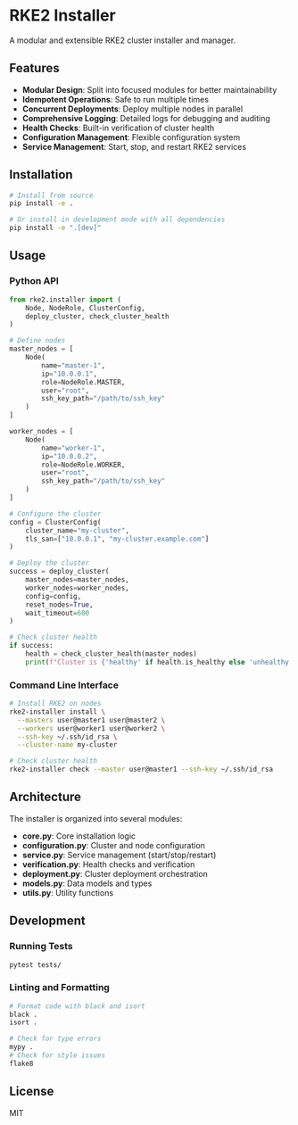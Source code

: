 # RKE2 Installer

A modular and extensible RKE2 cluster installer and manager.

## Features

- **Modular Design**: Split into focused modules for better maintainability
- **Idempotent Operations**: Safe to run multiple times
- **Concurrent Deployments**: Deploy multiple nodes in parallel
- **Comprehensive Logging**: Detailed logs for debugging and auditing
- **Health Checks**: Built-in verification of cluster health
- **Configuration Management**: Flexible configuration system
- **Service Management**: Start, stop, and restart RKE2 services

## Installation

```bash
# Install from source
pip install -e .

# Or install in development mode with all dependencies
pip install -e ".[dev]"
```

## Usage

### Python API

```python
from rke2.installer import (
    Node, NodeRole, ClusterConfig, 
    deploy_cluster, check_cluster_health
)

# Define nodes
master_nodes = [
    Node(
        name="master-1",
        ip="10.0.0.1",
        role=NodeRole.MASTER,
        user="root",
        ssh_key_path="/path/to/ssh_key"
    )
]

worker_nodes = [
    Node(
        name="worker-1",
        ip="10.0.0.2",
        role=NodeRole.WORKER,
        user="root",
        ssh_key_path="/path/to/ssh_key"
    )
]

# Configure the cluster
config = ClusterConfig(
    cluster_name="my-cluster",
    tls_san=["10.0.0.1", "my-cluster.example.com"]
)

# Deploy the cluster
success = deploy_cluster(
    master_nodes=master_nodes,
    worker_nodes=worker_nodes,
    config=config,
    reset_nodes=True,
    wait_timeout=600
)

# Check cluster health
if success:
    health = check_cluster_health(master_nodes)
    print(f"Cluster is {'healthy' if health.is_healthy else 'unhealthy'}")
```

### Command Line Interface

```bash
# Install RKE2 on nodes
rke2-installer install \
  --masters user@master1 user@master2 \
  --workers user@worker1 user@worker2 \
  --ssh-key ~/.ssh/id_rsa \
  --cluster-name my-cluster

# Check cluster health
rke2-installer check --master user@master1 --ssh-key ~/.ssh/id_rsa
```

## Architecture

The installer is organized into several modules:

- **core.py**: Core installation logic
- **configuration.py**: Cluster and node configuration
- **service.py**: Service management (start/stop/restart)
- **verification.py**: Health checks and verification
- **deployment.py**: Cluster deployment orchestration
- **models.py**: Data models and types
- **utils.py**: Utility functions

## Development

### Running Tests

```bash
pytest tests/
```

### Linting and Formatting

```bash
# Format code with black and isort
black .
isort .

# Check for type errors
mypy .
# Check for style issues
flake8
```

## License

MIT
